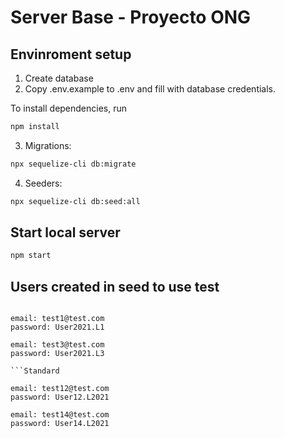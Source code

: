 # Server Base - Proyecto ONG


## Envinroment setup

1) Create database
2) Copy .env.example to .env and fill with database credentials.

To install dependencies, run
``` bash
npm install
```

3) Migrations:
``` bash
npx sequelize-cli db:migrate
```

4) Seeders:
``` bash
npx sequelize-cli db:seed:all
```

## Start local server

``` bash
npm start
```
## Users created in seed to use test

```Admin

email: test1@test.com
password: User2021.L1

email: test3@test.com
password: User2021.L3

```Standard

email: test12@test.com
password: User12.L2021

email: test14@test.com
password: User14.L2021